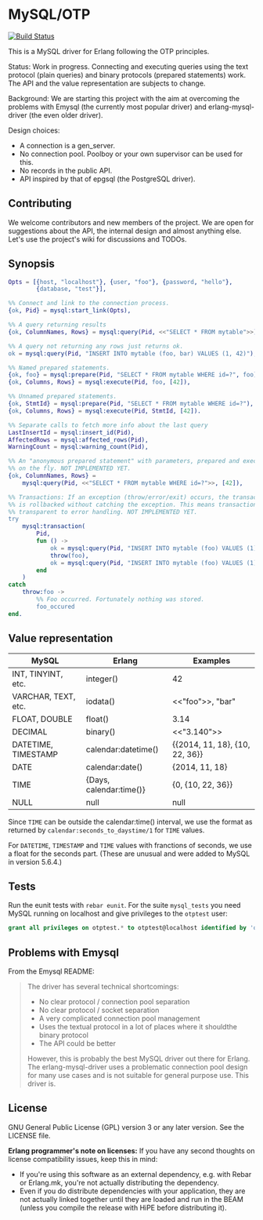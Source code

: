 MySQL/OTP
=========

[![Build Status](https://travis-ci.org/mysql-otp/mysql-otp.svg)](https://travis-ci.org/mysql-otp/mysql-otp)

This is a MySQL driver for Erlang following the OTP principles.

Status: Work in progress. Connecting and executing queries using the text protocol (plain queries) and binary protocols (prepared statements) work. The API and the value representation are subjects to change.

Background: We are starting this project with the aim at overcoming the problems with Emysql (the currently most popular driver) and erlang-mysql-driver (the even older driver).

Design choices:

* A connection is a gen_server.
* No connection pool. Poolboy or your own supervisor can be used for this.
* No records in the public API.
* API inspired by that of epgsql (the PostgreSQL driver).

Contributing
------------

We welcome contributors and new members of the project. We are open for suggestions about the API, the internal design and almost anything else. Let's use the project's wiki for discussions and TODOs.

Synopsis
--------

```Erlang
Opts = [{host, "localhost"}, {user, "foo"}, {password, "hello"},
        {database, "test"}],

%% Connect and link to the connection process.
{ok, Pid} = mysql:start_link(Opts),

%% A query returning results
{ok, ColumnNames, Rows} = mysql:query(Pid, <<"SELECT * FROM mytable">>),

%% A query not returning any rows just returns ok.
ok = mysql:query(Pid, "INSERT INTO mytable (foo, bar) VALUES (1, 42)"),

%% Named prepared statements.
{ok, foo} = mysql:prepare(Pid, "SELECT * FROM mytable WHERE id=?", foo),
{ok, Columns, Rows} = mysql:execute(Pid, foo, [42]),

%% Unnamed prepared statements.
{ok, StmtId} = mysql:prepare(Pid, "SELECT * FROM mytable WHERE id=?"),
{ok, Columns, Rows} = mysql:execute(Pid, StmtId, [42]).

%% Separate calls to fetch more info about the last query
LastInsertId = mysql:insert_id(Pid),
AffectedRows = mysql:affected_rows(Pid),
WarningCount = mysql:warning_count(Pid),

%% An "anonymous prepared statement" with parameters, prepared and executed
%% on the fly. NOT IMPLEMENTED YET.
{ok, ColumnNames, Rows} =
    mysql:query(Pid, <<"SELECT * FROM mytable WHERE id=?">>, [42]),

%% Transactions: If an exception (throw/error/exit) occurs, the transaction
%% is rollbacked without catching the exception. This means transactions are
%% transparent to error handling. NOT IMPLEMENTED YET.
try
    mysql:transaction(
        Pid,
        fun () ->
            ok = mysql:query(Pid, "INSERT INTO mytable (foo) VALUES (1)"),
            throw(foo),
            ok = mysql:query(Pid, "INSERT INTO mytable (foo) VALUES (1)")
        end
    )
catch
    throw:foo ->
        %% Foo occurred. Fortunately nothing was stored.
        foo_occured
end.
```

Value representation
--------------------

 MySQL              | Erlang                  | Examples
--------------------|-------------------------|-------------------
INT, TINYINT, etc.  | integer()               | 42
VARCHAR, TEXT, etc. | iodata()                | <<"foo">>, "bar"
FLOAT, DOUBLE       | float()                 | 3.14
DECIMAL             | binary()                | <<"3.140">>
DATETIME, TIMESTAMP | calendar:datetime()     | {{2014, 11, 18}, {10, 22, 36}}
DATE                | calendar:date()         | {2014, 11, 18}
TIME                | {Days, calendar:time()} | {0, {10, 22, 36}}
NULL                | null                    | null

Since `TIME` can be outside the calendar:time() interval, we use the format as
returned by `calendar:seconds_to_daystime/1` for `TIME` values.

For `DATETIME`, `TIMESTAMP` and `TIME` values with franctions of seconds, we use
a float for the seconds part. (These are unusual and were added to MySQL in
version 5.6.4.)

Tests
-----

Run the eunit tests with `rebar eunit`. For the suite `mysql_tests` you need
MySQL running on localhost and give privileges to the `otptest` user:

```SQL
grant all privileges on otptest.* to otptest@localhost identified by 'otptest';
```

Problems with Emysql
--------------------

From the Emysql README:

> The driver has several technical shortcomings:
>
> * No clear protocol / connection pool separation
> * No clear protocol / socket separation
> * A very complicated connection pool management
> * Uses the textual protocol in a lot of places where it shouldthe binary protocol
> * The API could be better
>
>However, this is probably the best MySQL driver out there for Erlang. The erlang-mysql-driver uses a problematic connection pool design for many use cases and is not suitable for general purpose use. This driver is.

License
-------

GNU General Public License (GPL) version 3 or any later version. See the LICENSE file.

**Erlang programmer's note on licenses:** If you have any second thoughts on
license compatibility issues, keep this in mind:
* If you're using this software as an external dependency, e.g. with Rebar or
  Erlang.mk, you're not actually distributing the dependency.
* Even if you do distribute dependencies with your application, they are not
  actually linked together until they are loaded and run in the BEAM (unless
  you compile the release with HiPE before distributing it).
